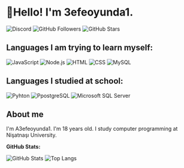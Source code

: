 # 👋Hello! I'm 3efeoyunda1.
![Discord](https://img.shields.io/badge/Discord-%235865F2?style=flat-square&logo=discord&logoColor=%235865F2&labelColor=black)
![GitHub Followers](https://img.shields.io/github/followers/A3efeoyunda1?style=flat-square&logo=github&logoColor=white&label=Followers&labelColor=%23181717&color=white)
![GitHub Stars](https://img.shields.io/github/stars/A3efeoyunda1?style=flat-square&logo=github&logoColor=white&label=Stars&labelColor=%23181717&color=white)

## Languages I am trying to learn myself:
![JavaScript](https://img.shields.io/badge/javascript-%23F7DF1E?style=for-the-badge&logo=javascript&logoColor=%23F7DF1E&labelColor=000000)
![Node.js](https://img.shields.io/badge/Node.js-%235FA04E?style=for-the-badge&logo=nodedotjs&logoColor=%235FA04E&labelColor=000000)
![HTML](https://img.shields.io/badge/HTML-%23E34F26?style=for-the-badge&logo=html5&logoColor=%23E34F26&labelColor=000000)
![CSS](https://img.shields.io/badge/CSS-%231572B6?style=for-the-badge&logo=css3&logoColor=%231572B6&labelColor=000000)
![MySQL](https://img.shields.io/badge/MySQL-%234479A1?style=for-the-badge&logo=mysql&logoColor=%234479A1&labelColor=000000)
## Languages I studied at school:
![Pyhton](https://img.shields.io/badge/Python-%233776AB?style=for-the-badge&logo=python&logoColor=%233776AB&labelColor=000000)
![PpostgreSQL](https://img.shields.io/badge/postgresql-%234169E1?style=for-the-badge&logo=postgresql&logoColor=%234169E1&labelColor=000000)
![Microsoft SQL Server](https://img.shields.io/badge/microsoft-sql_server-red?style=for-the-badge&labelColor=000000)

## About me
I'm A3efeoyunda1. I'm 18 years old. I study computer programming at Nişatnaşı University.

**GitHub Stats:**

![GitHub Stats](https://github-readme-stats.vercel.app/api?username=3efeoyunda1&show_icons=true&theme=github_dark&border_color=2C323A&rank_icon=github)
![Top Langs](https://github-readme-stats.vercel.app/api/top-langs/?username=3efeoyunda1&layout=compact&theme=github_dark&border_color=2C323A)


<!--
**3efeoyunda1/3efeoyunda1** is a ✨ _special_ ✨ repository because its `README.md` (this file) appears on your GitHub profile.

Here are some ideas to get you started:

- 🔭 I’m currently working on ...
- 🌱 I’m currently learning ...
- 👯 I’m looking to collaborate on ...
- 🤔 I’m looking for help with ...
- 💬 Ask me about ...
- 📫 How to reach me: ...
- 😄 Pronouns: ...
- ⚡ Fun fact: ...
-->
